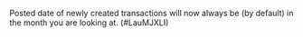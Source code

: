 Posted date of newly created transactions will now always be (by default) in the month you are looking at.  (#LauMJXLI)
